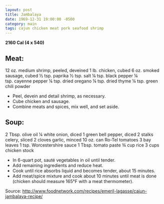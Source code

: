 ```yaml
---
layout: post
title: Jambalaya
date: 1969-12-31 19:00:00 -0500
category: main
tags: cajun chicken meat pork seafood shrimp
---
```

<strong>2160 Cal (4 x 540)</strong>
<h2>Meat:</h2>
12 oz. medium shrimp, peeled, deveined  
1 lb. chicken, cubed  
6 oz. smoked sausage, cubed  
½ tsp. paprika  
½ tsp. salt  
¼ tsp. black pepper  
¼ tsp. cayenne pepper  
¼ tsp. dried oregano  
¼ tsp. dried thyme  
¼ tsp. green chili powder  

 * Peel, devein and detail shrimp, as necessary.
 * Cube chicken and sausage.
 * Combine meats and spices, mix well, and set aside.

<h2>Soup:</h2>
2 Tbsp. olive oil  
¼ white onion, diced  
1 green bell pepper, diced  
2 stalks celery, sliced  
2 cloves garlic, minced  
10 oz. can Ro-Tel tomatoes  
3 bay leaves  
1 tsp. Worcestershire sauce  
1 Tbsp. tomato paste  
¾ cup rice  
3 cups chicken stock  

 * In 6-quart pot, sauté vegetables in oil until tender.
 * Add remaining ingredients and reduce heat.
 * Cook until rice absorbs liquid and becomes tender, about 15 minutes.
 * Add meat/spice mixture and cook about 10 minutes until meat is done (chicken should measure 165°F with a meat thermometer).

Source: http://www.foodnetwork.com/recipes/emeril-lagasse/cajun-jambalaya-recipe/  
